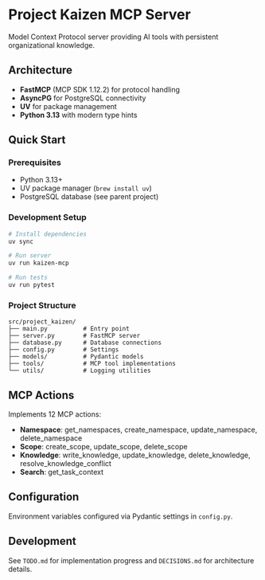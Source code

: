 # Project Kaizen MCP Server

Model Context Protocol server providing AI tools with persistent organizational knowledge.

## Architecture
- **FastMCP** (MCP SDK 1.12.2) for protocol handling
- **AsyncPG** for PostgreSQL connectivity
- **UV** for package management
- **Python 3.13** with modern type hints

## Quick Start

### Prerequisites
- Python 3.13+
- UV package manager (`brew install uv`)
- PostgreSQL database (see parent project)

### Development Setup
```bash
# Install dependencies
uv sync

# Run server
uv run kaizen-mcp

# Run tests
uv run pytest
```

### Project Structure
```
src/project_kaizen/
├── main.py          # Entry point
├── server.py        # FastMCP server
├── database.py      # Database connections
├── config.py        # Settings
├── models/          # Pydantic models
├── tools/           # MCP tool implementations
└── utils/           # Logging utilities
```

## MCP Actions
Implements 12 MCP actions:
- **Namespace**: get_namespaces, create_namespace, update_namespace, delete_namespace
- **Scope**: create_scope, update_scope, delete_scope
- **Knowledge**: write_knowledge, update_knowledge, delete_knowledge, resolve_knowledge_conflict
- **Search**: get_task_context

## Configuration
Environment variables configured via Pydantic settings in `config.py`.

## Development
See `TODO.md` for implementation progress and `DECISIONS.md` for architecture details.
